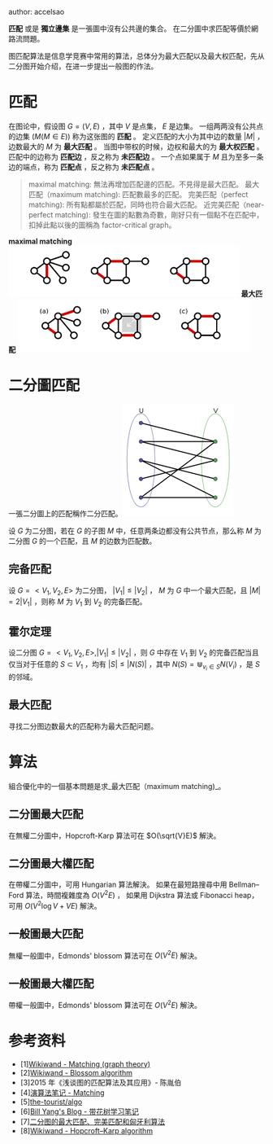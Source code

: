 author: accelsao

 **匹配** 或是 **獨立邊集** 是一張圖中沒有公共邊的集合。
在二分圖中求匹配等價於網路流問題。

图匹配算法是信息学竞赛中常用的算法，总体分为最大匹配以及最大权匹配，先从二分图开始介绍，在进一步提出一般图的作法。

# 匹配

在图论中，假设图 $G=(V,E)$ ，其中 $V$ 是点集， $E$ 是边集。
一组两两没有公共点的边集 $(M(M\in E))$ 称为这张图的 **匹配** 。
定义匹配的大小为其中边的数量 $|M|$ ，边数最大的 $M$ 为 **最大匹配** 。
当图中带权的时候，边权和最大的为 **最大权匹配** 。
匹配中的边称为 **匹配边** ，反之称为 **未匹配边** 。
一个点如果属于 $M$ 且为至多一条边的端点，称为 **匹配点** ，反之称为 **未匹配点** 。

> maximal matching: 無法再增加匹配邊的匹配。不見得是最大匹配。
> 最大匹配（maximum matching): 匹配數最多的匹配。
> 完美匹配（perfect matching): 所有點都屬於匹配，同時也符合最大匹配。
> 近完美匹配（near-perfect matching): 發生在圖的點數為奇數，剛好只有一個點不在匹配中，扣掉此點以後的圖稱為 factor-critical graph。

 **maximal matching** ![graph-match-1](./images/graph-match-1.png) **最大匹配** ![graph-match-2](./images/graph-match-2.png)

# 二分圖匹配

一張二分圖上的匹配稱作二分匹配。![graph-match-3](./images/graph-match-3.png)

设 $G$ 为二分图，若在 $G$ 的子图 $M$ 中，任意两条边都没有公共节点，那么称 $M$ 为二分图 $G$ 的一个匹配，且 $M$ 的边数为匹配数。

## 完备匹配

设 $G=<V_1, V_2, E>$ 为二分图， $|V_1| \leq |V_2|$ ， $M$ 为 $G$ 中一个最大匹配，且 $|M|=2|V_1|$ ，则称 $M$ 为 $V_1$ 到 $V_2$ 的完备匹配。

## 霍尔定理

设二分图 $G=<V_1, V_2, E>, |V_1| \leq |V_2|$ ，则 $G$ 中存在 $V_1$ 到 $V_2$ 的完备匹配当且仅当对于任意的 $S \subset V_1$ ，均有 $|S|\leq|N(S)|$ ，其中 $N(S)=\Cup_{v_i \in S}{N(V_i)}$ ，是 $S$ 的邻域。

## 最大匹配

寻找二分图边数最大的匹配称为最大匹配问题。

# 算法

組合優化中的一個基本問題是求_最大匹配（maximum matching)_。

## 二分圖最大匹配

在無權二分圖中，Hopcroft-Karp 算法可在 $O(\sqrt{V}E)$ 解決。

## 二分圖最大權匹配

在帶權二分圖中，可用 Hungarian 算法解決。
如果在最短路搜尋中用 Bellman–Ford 算法，時間複雜度為 $O(V^2E)$ ，
如果用  Dijkstra 算法或 Fibonacci heap，可用 $O(V^{2}\log {V}+VE)$ 解決。

## 一般圖最大匹配

無權一般圖中，Edmonds' blossom 算法可在 $O(V^2E)$ 解決。

## 一般圖最大權匹配

帶權一般圖中，Edmonds' blossom 算法可在 $O(V^2E)$ 解決。

# 参考资料

-   [1][Wikiwand - Matching (graph theory)]( <https://www.wikiwand.com/en/Matching_(graph_theory)> )
-   [2][Wikiwand - Blossom algorithm]( <https://www.wikiwand.com/en/Blossom_algorithm> )
-   [3]2015 年《浅谈图的匹配算法及其应用》- 陈胤伯
-   [4][演算法笔记 - Matching]( <http://www.csie.ntnu.edu.tw/~u91029/Matching.html> )
-   [5][the-tourist/algo]( <https://github.com/the-tourist/algo> )
-   [6][Bill Yang's Blog - 带花树学习笔记]( <https://blog.bill.moe/blossom-algorithm-notes/> )
-   [7][二分图的最大匹配、完美匹配和匈牙利算法]( <https://www.renfei.org/blog/bipartite-matching.html> )
-   [8][Wikiwand - Hopcroft–Karp algorithm]( <https://www.wikiwand.com/en/Hopcroft%E2%80%93Karp_algorithm> )
